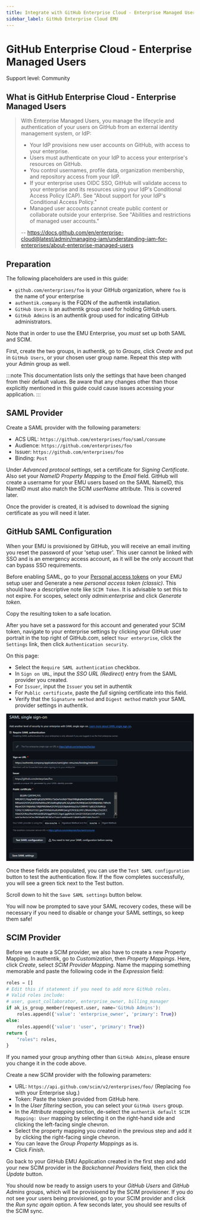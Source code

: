 ```yaml
---
title: Integrate with GitHub Enterprise Cloud - Enterprise Managed Users
sidebar_label: GitHub Enterprise Cloud EMU
---
```


# GitHub Enterprise Cloud - Enterprise Managed Users

<span class="badge badge--secondary">Support level: Community</span>

## What is GitHub Enterprise Cloud - Enterprise Managed Users

> With Enterprise Managed Users, you manage the lifecycle and authentication of your users on GitHub from an external identity management system, or IdP:
>
> - Your IdP provisions new user accounts on GitHub, with access to your enterprise.
> - Users must authenticate on your IdP to access your enterprise's resources on GitHub.
> - You control usernames, profile data, organization membership, and repository access from your IdP.
> - If your enterprise uses OIDC SSO, GitHub will validate access to your enterprise and its resources using your IdP's Conditional Access Policy (CAP). See "About support for your IdP's Conditional Access Policy."
> - Managed user accounts cannot create public content or collaborate outside your enterprise. See "Abilities and restrictions of managed user accounts."
>
> -- https://docs.github.com/en/enterprise-cloud@latest/admin/managing-iam/understanding-iam-for-enterprises/about-enterprise-managed-users

## Preparation

The following placeholders are used in this guide:

- `github.com/enterprises/foo` is your GitHub organization, where `foo` is the name of your enterprise
- `authentik.company` is the FQDN of the authentik installation.
- `GitHub Users` is an authentik group used for holding GitHub users.
- `GitHub Admins` is an authentik group used for indicating GitHub administrators.

Note that in order to use the EMU Enterprise, you _must_ set up both SAML and SCIM.

First, create the two groups, in authentik, go to _Groups_, click _Create_ and put in `GitHub Users`, or your chosen user group name. Repeat this step with your Admin group as well.

:::note
This documentation lists only the settings that have been changed from their default values. Be aware that any changes other than those explicitly mentioned in this guide could cause issues accessing your application.
:::

## SAML Provider

Create a SAML provider with the following parameters:

- ACS URL: `https://github.com/enterprises/foo/saml/consume`
- Audience: `https://github.com/enterprises/foo`
- Issuer: `https://github.com/enterprises/foo`
- Binding: `Post`

Under _Advanced protocol settings_, set a certificate for _Signing Certificate_. Also set your _NameID Property Mapping_ to the _Email_ field. GitHub will create a username for your EMU users based on the SAML NameID, this NameID must also match the SCIM _userName_ attribute. This is covered later.

Once the provider is created, it is advised to download the signing certificate as you will need it later.

## GitHub SAML Configuration

When your EMU is provisioned by GitHub, you will receive an email inviting you reset the password of your 'setup user'. This user cannot be linked with SSO and is an emergency access account, as it will be the only account that can bypass SSO requirements.

Before enabling SAML, go to your [Personal access tokens](https://github.com/settings/tokens) on your EMU setup user and Generate a new _personal access token (classic)_. This should have a descriptive note like `SCIM Token`. It is advisable to set this to not expire. For scopes, select only _admin:enterprise_ and click _Generate token_.

Copy the resulting token to a safe location.

After you have set a password for this account and generated your SCIM token, navigate to your enterprise settings by clicking your GitHub user portrait in the top right of GitHub.com, select `Your enterprise`, click the `Settings` link, then click `Authentication security`.

On this page:

- Select the `Require SAML authentication` checkbox.
- In `Sign on URL`, input the _SSO URL (Redirect)_ entry from the SAML provider you created.
- For `Issuer`, input the `Issuer` you set in authentik
- For `Public certificate`, paste the _full_ signing certificate into this field.
- Verify that the `Signature method` and `Digest method` match your SAML provider settings in authentik.

![Screenshot showing populated GitHub enterprise SAML settings](ghec_emu_settings.png)

Once these fields are populated, you can use the `Test SAML configuration` button to test the authentication flow. If the flow completes successfully, you will see a green tick next to the Test button.

Scroll down to hit the `Save SAML settings` button below.

You will now be prompted to save your SAML recovery codes, these will be necessary if you need to disable or change your SAML settings, so keep them safe!

## SCIM Provider

Before we create a SCIM provider, we also have to create a new Property Mapping. In authentik, go to _Customization_, then _Property Mappings_. Here, click _Create_, select _SCIM Provider Mapping_. Name the mapping something memorable and paste the following code in the _Expression_ field:

```python
roles = []
# Edit this if statement if you need to add more GitHub roles.
# Valid roles include:
# user, guest_collaborator, enterprise_owner, billing_manager
if ak_is_group_member(request.user, name='GitHub Admins'):
    roles.append({'value': 'enterprise_owner', 'primary': True})
else:
    roles.append({'value': 'user', 'primary': True})
return {
    "roles": roles,
}
```

If you named your group anything other than `GitHub Admins`, please ensure you change it in the code above.

Create a new SCIM provider with the following parameters:

- URL: `https://api.github.com/scim/v2/enterprises/foo/` (Replacing `foo` with your Enterprise slug.)
- Token: Paste the token provided from GitHub here.
- In the _User filtering_ section, you can select your `GitHub Users` group.
- In the _Attribute mapping_ section, de-select the `authentik default SCIM Mapping: User` mapping by selecting it on the right-hand side and clicking the left-facing single chevron.
- Select the property mapping you created in the previous step and add it by clicking the right-facing single chevron.
- You can leave the _Group Property Mappings_ as is.
- Click _Finish_.

Go back to your GitHub EMU Application created in the first step and add your new SCIM provider in the _Backchannel Providers_ field, then click the _Update_ button.

You should now be ready to assign users to your _GitHub Users_ and _GitHub Admins_ groups, which will be provisioend by the SCIM provisioner. If you do not see your users being provisioned, go to your SCIM provider and click the _Run sync again_ option. A few seconds later, you should see results of the SCIM sync.

